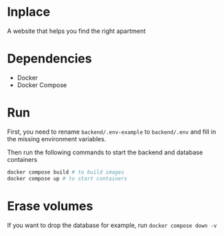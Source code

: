 # Inplace
A website that helps you find the right apartment

# Dependencies
- Docker
- Docker Compose

# Run

First, you need to rename `backend/.env-example` to `backend/.env` and fill in the missing environment variables.

Then run the following commands to start the backend and database containers
```bash
docker compose build # to build images
docker compose up # to start containers
```

# Erase volumes
If you want to drop the database for example, run `docker compose down -v`
